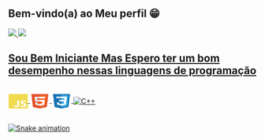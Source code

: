 ## Bem-vindo(a) ao Meu perfil 😁

 <div>
   <a href="https://github.com/NathanLuis">
   <img height="180em" src="https://github-readme-stats.vercel.app/api?username=NathanLuis&show_icons=true&theme=tokyonight&include_all_commits=true&count_private=true"/>
   <img height="180em" src="https://github-readme-stats.vercel.app/api/top-langs/?username=NathanLuis&layout=compact&langs_count=6&theme=tokyonight"/>

</div>

## Sou Bem Iniciante Mas Espero ter um bom desempenho nessas linguagens de programação 
<div style="display: inline_block"><br>
  <img align="center" alt="Js" height="30" width="40" src="https://raw.githubusercontent.com/devicons/devicon/master/icons/javascript/javascript-plain.svg">
  <img align="center" alt="HTML" height="30" width="40" src="https://raw.githubusercontent.com/devicons/devicon/master/icons/html5/html5-original.svg">
  <img align="center" alt="CSS" height="30" width="40" src="https://raw.githubusercontent.com/devicons/devicon/master/icons/css3/css3-original.svg">
  <img align="center" alt="C++" height="30" width="30" src="https://raw.githubusercontent.com/isocpp/logos/master/cpp_logo.png">
  
</div>
 
 <br>
 
<div> 

  ![Snake animation](https://github.com/devemdobro/devemdobro/blob/output/github-contribution-grid-snake.svg)

</div>
